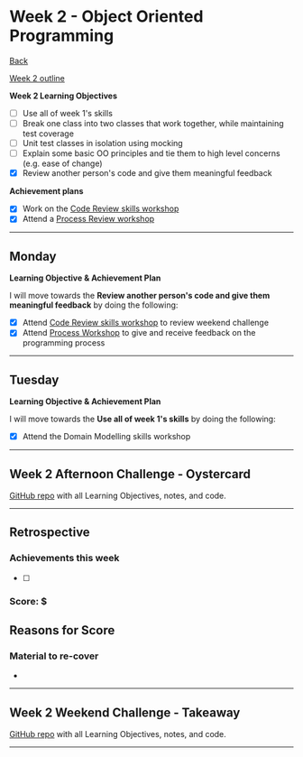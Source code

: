 # Week 2 - Object Oriented Programming

[Back](README.md)

[Week 2 outline](https://github.com/makersacademy/course/blob/master/week_outlines.md#week-2)

**Week 2 Learning Objectives**

- [ ] Use all of week 1's skills
- [ ] Break one class into two classes that work together, while maintaining test coverage
- [ ] Unit test classes in isolation using mocking
- [ ] Explain some basic OO principles and tie them to high level concerns (e.g. ease of change)
- [x] Review another person's code and give them meaningful feedback

**Achievement plans**

- [x] Work on the [Code Review skills workshop]
- [x] Attend a [Process Review workshop]

---

## Monday

**Learning Objective & Achievement Plan**

I will move towards the **Review another person's code and give them meaningful feedback** by doing the following:

- [x] Attend [Code Review skills workshop] to review weekend challenge
- [x] Attend [Process Workshop](../process_workshop.md#23-march) to give and receive feedback on the programming process

---

## Tuesday

**Learning Objective & Achievement Plan**

I will move towards the **Use all of week 1's skills** by doing the following:

- [x] Attend the Domain Modelling skills workshop

---


## Week 2 Afternoon Challenge - Oystercard

[GitHub repo](https://github.com/hturnbull93/oystercard) with all Learning Objectives, notes, and code.

---

## Retrospective

### Achievements this week

- [ ] 

### Score: $

**Reasons for Score**
- 

### Material to re-cover

- 


---

## Week 2 Weekend Challenge - Takeaway

[GitHub repo](###) with all Learning Objectives, notes, and code.

---

<!-- Links -->

[Code Review skills workshop]: ../skills_workshops/code_review.md
[Process Review workshop]: ../process_workshop.md 
[Domain Modelling skills workshop]: ../skills_workshops/domain_modelling.md

